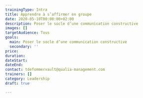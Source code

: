 ```yaml
---
trainingType: Intra
title: Apprendre à s’affirmer en groupe
date: 2020-05-10T00:00:00+02:00
description: Poser le socle d’une communication constructive
images: []
targetAudience: Tous
goals:
  main: Poser le socle d’une communication constructive
  secondary: ''
price: 
duration: 
dateStart: 
dateEnd: 
contact: tdefommervault@qualia-management.com
trainers: []
category: Leadership
draft: true

---
```

